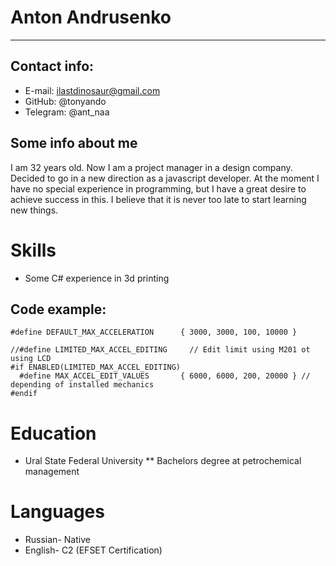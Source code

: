 # Anton Andrusenko
********
## Contact info:
  
* E-mail: ilastdinosaur@gmail.com
* GitHub: @tonyando  
* Telegram: @ant_naa
## Some info about me
I am 32 years old. Now I am a project manager in a design company. Decided to go in a new direction
as a javascript developer. At the moment I have no special experience in programming, but I have a great desire to achieve success in this. I believe that it is never too late to start learning new things.
# Skills
* Some C# experience in 3d printing
## Code example:
``` 
#define DEFAULT_MAX_ACCELERATION      { 3000, 3000, 100, 10000 }

//#define LIMITED_MAX_ACCEL_EDITING     // Edit limit using M201 ot using LCD
#if ENABLED(LIMITED_MAX_ACCEL_EDITING)
  #define MAX_ACCEL_EDIT_VALUES       { 6000, 6000, 200, 20000 } // depending of installed mechanics
#endif
```
# Education
* Ural State Federal University
** Bachelors degree at petrochemical management
# Languages
* Russian- Native
* English- C2 (EFSET Certification)